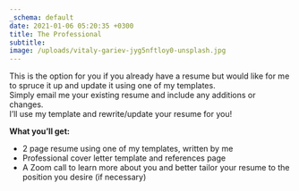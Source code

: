 ```yaml
---
_schema: default
date: 2021-01-06 05:20:35 +0300
title: The Professional
subtitle:
image: /uploads/vitaly-gariev-jyg5nftloy0-unsplash.jpg
---
```

This is the option for you if you already have a resume but would like for me to spruce it up and update it using one of my templates. <br>Simply email me your existing resume and include any additions or changes. <br>I’ll use my template and rewrite/update your resume for you!

**What you’ll get:**

* 2 page resume using one of my templates, written by me
* Professional cover letter template and references page
* A Zoom call to learn more about you and better tailor your resume to the position you desire (if necessary)